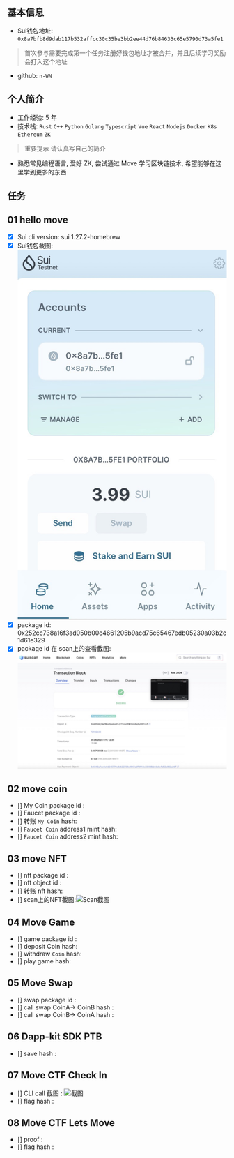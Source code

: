 ## 基本信息
- Sui钱包地址: `0x8a7bfb8d9dab117b532affcc30c35be3bb2ee44d76b84633c65e5790d73a5fe1`
> 首次参与需要完成第一个任务注册好钱包地址才被合并，并且后续学习奖励会打入这个地址
- github: `n-WN`

## 个人简介
- 工作经验: 5 年
- 技术栈: `Rust` `C++` `Python` `Golang` `Typescript` `Vue` `React` `Nodejs` `Docker` `K8s` `Ethereum` `ZK`
> 重要提示 请认真写自己的简介
- 熟悉常见编程语言, 爱好 ZK, 尝试通过 Move 学习区块链技术, 希望能够在这里学到更多的东西

## 任务

##   01 hello move  
- [x] Sui cli version: sui 1.27.2-homebrew
- [x] Sui钱包截图: ![Sui钱包截图](./images/web_wallet.jpeg)
- [x] package id: 0x252cc738a16f3ad050b00c4661205b9acd75c65467edb05230a03b2c1d61e329
- [x] package id 在 scan上的查看截图:![Scan截图](./images/web_scan.jpeg)

##   02 move coin
- [] My Coin package id : 
- [] Faucet package id : 
- [] 转账 `My Coin` hash:
- [] `Faucet Coin` address1 mint hash:
- [] `Faucet Coin` address2 mint hash:

##   03 move NFT
- [] nft package id :
- [] nft object id : 
- [] 转账 nft  hash:
- [] scan上的NFT截图:![Scan截图](./images/你的图片地址)

##   04 Move Game
- [] game package id :
- [] deposit Coin hash:
- [] withdraw `Coin` hash:
- [] play game hash:

##   05 Move Swap
- [] swap package id :
- [] call swap CoinA-> CoinB  hash :
- [] call swap CoinB-> CoinA  hash :

##   06 Dapp-kit SDK PTB
- [] save hash :

##   07 Move CTF Check In
- [] CLI call 截图 : ![截图](./images/你的图片地址)
- [] flag hash :

##   08 Move CTF Lets Move
- [] proof : 
- [] flag hash :
